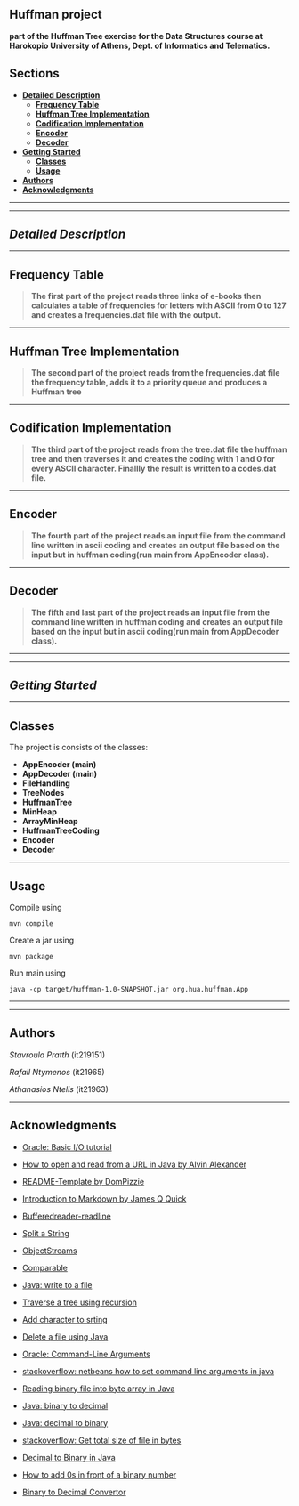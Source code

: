 ## **Huffman** project
**part of the Huffman Tree exercise for the Data Structures course at Harokopio University of Athens, Dept. of Informatics and Telematics.**

## Sections
- [**Detailed Description**](#detailed-description)
    - [**Frequency Table**](#frequency-table)
    - [**Huffman Tree Implementation**](#huffman-tree-implementation)
    - [**Codification Implementation**](#codification-implementation)
    - [**Encoder**](#encoder)
    - [**Decoder**](#decoder)
- [**Getting Started**](#getting-started)
    - [**Classes**](#classes)
    - [**Usage**](#usage)
- [**Authors**](#authors)
- [**Acknowledgments**](#acknowledgments)

---
---

## *Detailed Description*

---

## Frequency Table

> **The first part of the project reads three links of e-books then calculates a table of frequencies for letters with ASCII from 0 to 127 and creates a frequencies.dat file with the output.**

---

## Huffman Tree Implementation

> **The second part of the project reads from the frequencies.dat file the frequency table, adds it to a priority queue and produces a Huffman tree**

---

## Codification Implementation

> **The third part of the project reads from the tree.dat file the huffman tree and then traverses it and creates the coding with 1 and 0 for every ASCII character. Finallly the result is written to a codes.dat file.**

---

## Encoder

> **The fourth part of the project reads an input file from the command line written in ascii coding and creates an output file based on the input but in huffman coding(run main from AppEncoder class).**

---

## Decoder

> **The fifth and last part of the project reads an input file from the command line written in huffman coding and creates an output file based on the input but in ascii coding(run main from AppDecoder class).**

---
---

## *Getting Started*

---

## Classes

The project is consists of the classes:

- **AppEncoder (main)**
- **AppDecoder (main)**
- **FileHandling**
- **TreeNodes**
- **HuffmanTree**
- **MinHeap**
- **ArrayMinHeap**
- **HuffmanTreeCoding**
- **Encoder**
- **Decoder**

---

## Usage

Compile using

    mvn compile

Create a jar using

    mvn package

Run main using

    java -cp target/huffman-1.0-SNAPSHOT.jar org.hua.huffman.App



---
---

## Authors

*Stavroula Pratth* (it219151)

*Rafail Ntymenos* (it21965)

*Athanasios Ntelis* (it21963)

---

## Acknowledgments
- [Oracle: Basic I/O tutorial](https://docs.oracle.com/javase/tutorial/essential/io/index.html)
- [How to open and read from a URL in Java by Alvin Alexander](https://alvinalexander.com/blog/post/java/how-open-read-url-java-url-class-example-code/)
- [README-Template by DomPizzie](https://gist.github.com/DomPizzie/7a5ff55ffa9081f2de27c315f5018afc)
- [Introduction to Markdown by James Q Quick](https://www.youtube.com/watch?v=pTCROLZLhDM)
- [Bufferedreader-readline](https://www.tutorialspoint.com/java/io/bufferedreader_readline.html)
- [Split a String](https://www.guru99.com/how-to-split-a-string-in-java.html)
- [ObjectStreams](https://docs.oracle.com/javase/tutorial/essential/io/objectstreams.html)
- [Comparable](https://docs.oracle.com/javase/8/docs/api/java/lang/Comparable.html)

- [Java: write to a file](https://www.baeldung.com/java-write-to-file)
- [Traverse a tree using recursion](https://www.geeksforgeeks.org/dfs-traversal-of-a-tree-using-recursion/)
- [Add character to srting](https://java2blog.com/add-character-to-string-java/)
- [Delete a file using Java](https://www.geeksforgeeks.org/delete-file-using-java/)
- [Oracle: Command-Line Arguments](https://docs.oracle.com/javase/tutorial/essential/environment/cmdLineArgs.html)
- [stackoverflow: netbeans how to set command line arguments in java](https://stackoverflow.com/questions/9168759/netbeans-how-to-set-command-line-arguments-in-java)
- [Reading binary file into byte array in Java](https://www.roseindia.net/java/javafile/java-read-binary-file-into-byte-array.shtml)
- [Java: binary to decimal](https://www.javatpoint.com/java-binary-to-decimal)
- [Java: decimal to binary](https://www.javatpoint.com/java-int-to-string)
- [stackoverflow: Get total size of file in bytes](https://stackoverflow.com/questions/14478968/get-total-size-of-file-in-bytes)
- [Decimal to Binary in Java](https://www.javatpoint.com/java-decimal-to-binary)
- [How to add 0s in front of a binary number](https://stackoverflow.com/questions/22539995/how-to-add-0s-in-front-of-a-binary-number)
- [Binary to Decimal Convertor](https://www.rapidtables.com/convert/number/binary-to-decimal.html)